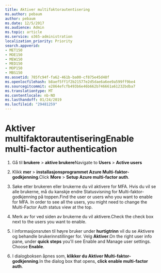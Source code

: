 ```yaml
---
title: Aktiver multifaktorautentisering
ms.author: pebaum
author: pebaum
ms.date: 12/5/2017
ms.audience: Admin
ms.topic: article
ms.service: o365-administration
localization_priority: Priority
search.appverid:
- MET150
- MOE150
- MEW150
- MED150
- MOP150
- MBS150
ms.assetid: 785fc94f-fa62-461b-ba00-cf875e45d48f
ms.openlocfilehash: b8aef5ff1f2b21577e2d5dae6a6ee9a599ff9be4
ms.sourcegitcommit: e2864efcfb493b6e46b662b746661a61232bdba7
ms.translationtype: MT
ms.contentlocale: nb-NO
ms.lasthandoff: 01/24/2019
ms.locfileid: "29481259"
---
```

# <a name="enable-multi-factor-authentication"></a><span data-ttu-id="b4618-102">Aktiver multifaktorautentisering</span><span class="sxs-lookup"><span data-stu-id="b4618-102">Enable multi-factor authentication</span></span>

1. <span data-ttu-id="b4618-103">Gå til **brukere** \> **aktive brukere**</span><span class="sxs-lookup"><span data-stu-id="b4618-103">Navigate to **Users** \> **Active users**</span></span>
    
2. <span data-ttu-id="b4618-104">Klikk **mer** \> **installasjonsprogrammet Azure Multi-faktor-godkjenning**.</span><span class="sxs-lookup"><span data-stu-id="b4618-104">Click **More** \> **Setup Azure multi-factor auth**.</span></span> 
    
3. <span data-ttu-id="b4618-p101">Søke etter brukeren eller brukerne du vil aktivere for MFA. Hvis du vil se alle brukerne, må du kanskje endre Statusvisning for Multi-faktor-godkjenning på toppen.</span><span class="sxs-lookup"><span data-stu-id="b4618-p101">Find the user or users who you want to enable for MFA. In order to see all the users, you might need to change the Multi-Factor Auth status view at the top.</span></span>
    
4. <span data-ttu-id="b4618-107">Merk av for ved siden av brukerne du vil aktivere.</span><span class="sxs-lookup"><span data-stu-id="b4618-107">Check the check box next to the users you want to enable.</span></span>
    
5.  <span data-ttu-id="b4618-p102">I informasjonsruten til høyre bruker under **hurtigtrinn** vil du se Aktivere og behandle brukerinnstillinger for. Velg **Aktiver**.</span><span class="sxs-lookup"><span data-stu-id="b4618-p102">On the right user info pane, under **quick steps** you'll see Enable and Manage user settings. Choose **Enable**.</span></span> 
    
6. <span data-ttu-id="b4618-110">I dialogboksen åpnes som, **klikker du Aktiver Multi-faktor-godkjenning**.</span><span class="sxs-lookup"><span data-stu-id="b4618-110">In the dialog box that opens, **click enable multi-factor auth**.</span></span> 
    

